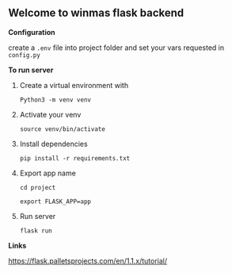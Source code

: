 ## Welcome to winmas flask backend

**Configuration**

create a ``.env`` file into project folder and set your vars requested in ``config.py``

**To run server**
    
1. Create a virtual environment with

    ``Python3 -m venv venv``

2. Activate your venv

    ``source venv/bin/activate``

3. Install dependencies

    ``pip install -r requirements.txt`` 

4. Export app name

    ``cd project``

    ``export FLASK_APP=app``

4. Run server

    ``flask run``

**Links**

https://flask.palletsprojects.com/en/1.1.x/tutorial/
